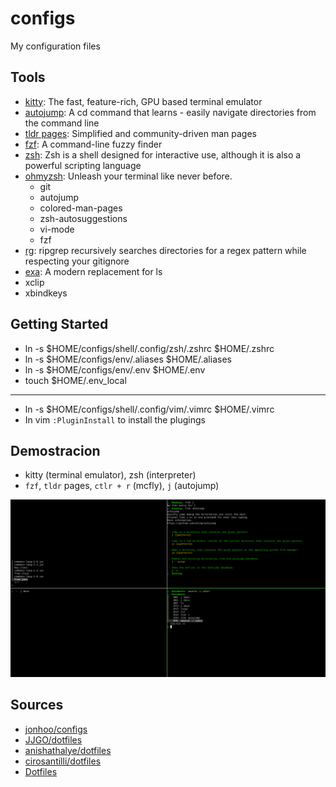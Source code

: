 # configs
My configuration files

## Tools

- [kitty](https://sw.kovidgoyal.net/kitty/): The fast, feature-rich, GPU based terminal emulator
- [autojump](https://github.com/wting/autojump): A cd command that learns - easily navigate directories from the command line
- [tldr pages](https://tldr.sh/): Simplified and community-driven man pages
- [fzf](https://github.com/junegunn/fzf): A command-line fuzzy finder
- [zsh](https://www.zsh.org/): Zsh is a shell designed for interactive use, although it is also a powerful scripting language
- [ohmyzsh](https://ohmyz.sh/): Unleash your terminal like  never before.
  - git
  - autojump
  - colored-man-pages
  - zsh-autosuggestions
  - vi-mode
  - fzf
- [rg](https://github.com/BurntSushi/ripgrep): ripgrep recursively searches directories for a regex pattern while respecting your gitignore
- [exa](https://the.exa.website/): A modern replacement for ls
- xclip
- xbindkeys

## Getting Started

- ln -s $HOME/configs/shell/.config/zsh/.zshrc $HOME/.zshrc
- ln -s $HOME/configs/env/.aliases $HOME/.aliases
- ln -s $HOME/configs/env/.env $HOME/.env
- touch $HOME/.env_local

---

- ln -s $HOME/configs/shell/.config/vim/.vimrc  $HOME/.vimrc
- In vim `:PluginInstall` to install the plugings

## Demostracion

- kitty (terminal emulator), zsh (interpreter)
- `fzf`, `tldr` pages, `ctlr + r` (mcfly), `j` (autojump)

![Demostracion](https://raw.githubusercontent.com/dbremont/dbremont/main/docs/demostracion.png)

## Sources

- [jonhoo/configs](https://github.com/jonhoo/configs)
- [JJGO/dotfiles](https://github.com/JJGO/dotfiles)
- [anishathalye/dotfiles](https://github.com/anishathalye/dotfiles)
- [cirosantilli/dotfiles](https://github.com/cirosantilli/dotfiles)
- [Dotfiles](https://gitlab.com/dwt1/dotfiles)
